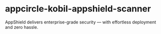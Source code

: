# appcircle-kobil-appshield-scanner
AppShield delivers enterprise-grade security — with effortless deployment and zero hassle.
